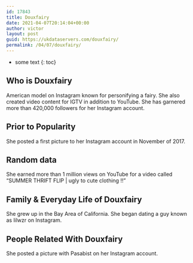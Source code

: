 ```yaml
---
id: 17843
title: Douxfairy
date: 2021-04-07T20:14:04+00:00
author: victor
layout: post
guid: https://ukdataservers.com/douxfairy/
permalink: /04/07/douxfairy/
---
```


* some text
{: toc}


## Who is Douxfairy



American model on Instagram known for personifying a fairy. She also created video content for IGTV in addition to YouTube. She has garnered more than 420,000 followers for her Instagram account. 

                
                
                
## Prior to Popularity



She posted a first picture to her Instagram account in November of 2017.

                
                
                
## Random data



She earned more than 1 million views on YouTube for a video called &#8220;SUMMER THRIFT FLIP | ugly to cute clothing !!&#8221;

                
                
                
## Family & Everyday Life of Douxfairy



She grew up in the Bay Area of California. She began dating a guy known as lilwzr on Instagram.

                
                
                
## People Related With Douxfairy



She posted a picture with Pasabist on her Instagram account.

                
              
            
          
          
          